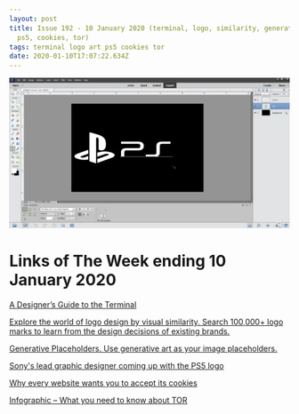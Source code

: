```yaml
---
layout: post
title: Issue 192 - 10 January 2020 (terminal, logo, similarity, generative, art,
  ps5, cookies, tor)
tags: terminal logo art ps5 cookies tor
date: 2020-01-10T17:07:22.634Z
---
```

![A Designer’s Guide to the Terminal](/assets/uploads/issue-192.png "A Designer’s Guide to the Terminal")

# Links of The Week ending 10 January 2020

<a href="https://react.design/terminal" title="A Designer’s Guide to the Terminal" alt="A Designer’s Guide to the Terminal" target="_blank">A Designer’s Guide to the Terminal</a>

<a href="https://www.aesthetic.com" title="Explore the world of logo design by visual similarity" alt="Explore the world of logo design by visual similarity" target="_blank">Explore the world of logo design by visual similarity. Search 100,000+ logo marks to learn from the design decisions of existing brands.</a>

<a href="https://generative-placeholders.glitch.me" title="Generative Placeholder" alt="Generative Placeholder" target="_blank">Generative Placeholders. Use generative art as your image placeholders.</a>

<a href="https://imgur.com/gallery/IEDpSkz" title="Sony's lead graphic designer coming up with the PS5 logo" alt="Sony's lead graphic designer coming up with the PS5 logo" target="_blank">Sony's lead graphic designer coming up with the PS5 logo</a>

<a href="https://www.vox.com/recode/2019/12/10/18656519/what-are-cookies-website-tracking-gdpr-privacy" title="Why every website wants you to accept its cookies" alt="Why every website wants you to accept its cookies" target="_blank">Why every website wants you to accept its cookies</a>

<a href="https://dataprot.net/articles/tor-infographic/" title="Infographic – What you need to know about TOR" alt="Infographic – What you need to know about TOR" target="_blank">Infographic – What you need to know about TOR</a>